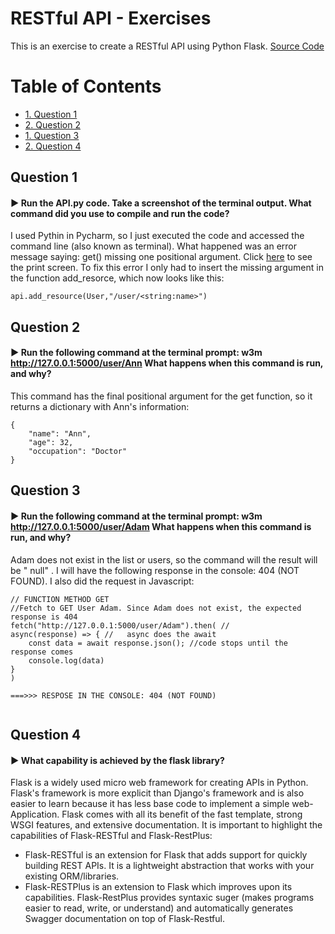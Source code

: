  <h1>RESTful API - Exercises</h1>

This is an exercise to create a RESTful API using Python Flask. [Source Code](https://codeburst.io/this-is-how-easy-it-is-to-create-a-rest-api-8a25122ab1f3)
 

<h1>Table of Contents</h1>
 
<!-- TOC -->
- [1. Question 1](#1-question-1)
- [2. Question 2](#2-question-2)
- [1. Question 3](#3-question-3)
- [2. Question 4](#4-question-4)

<!-- TOC -->


## Question 1  

#### :arrow_forward: Run the API.py code. Take a screenshot of the terminal output. What command did you use to compile and run the code?

I used Pythin in Pycharm, so I just executed the code and accessed the command line (also known as terminal). What happened was an error message saying: get() missing one positional argument. Click [here](https://github.com/alicevillar/restful_api_exercise/blob/main/type_error.JPG) to see the print screen. To fix this error I only had to insert the missing argument in the function add_resorce, which now looks like this: 

 
 ```
api.add_resource(User,"/user/<string:name>")
```
## Question 2  

#### :arrow_forward:  Run the following command at the terminal prompt: w3m http://127.0.0.1:5000/user/Ann What happens when this command is run, and why?

This command has the final positional argument for the get function, so it returns a dictionary with Ann's information:
 

```
{
    "name": "Ann",
    "age": 32,
    "occupation": "Doctor"
}
```

## Question 3   

#### :arrow_forward: Run the following command at the terminal prompt: w3m http://127.0.0.1:5000/user/Adam What happens when this command is run, and why?

Adam does not exist in the list or users, so the command will the result will be " null" . I will have the following response in the console: 404 (NOT FOUND). I also did the request in Javascript:
```
// FUNCTION METHOD GET
//Fetch to GET User Adam. Since Adam does not exist, the expected response is 404
fetch("http://127.0.0.1:5000/user/Adam").then( //
async(response) => { //   async does the await
    const data = await response.json(); //code stops until the response comes
    console.log(data)
}
) 
 
===>>> RESPOSE IN THE CONSOLE: 404 (NOT FOUND)
 
```
 
 
## Question 4

#### :arrow_forward: What capability is achieved by the flask library?

Flask is a widely used micro web framework for creating APIs in Python. Flask's framework is more explicit than Django's framework and is also easier to learn because it has less base code to implement a simple web-Application. Flask comes with all its benefit of the fast template, strong WSGI features, and extensive documentation. It is important to highlight the capabilities of Flask-RESTful and Flask-RestPlus: 

* Flask-RESTful is an extension for Flask that adds support for quickly building REST APIs. It is a lightweight abstraction that works with your existing ORM/libraries. 
* Flask-RESTPlus is an extension to Flask which improves upon its capabilities. Flask-RestPlus provides syntaxic suger (makes programs easier to read, write, or understand) and automatically generates Swagger documentation on top of Flask-Restful.


